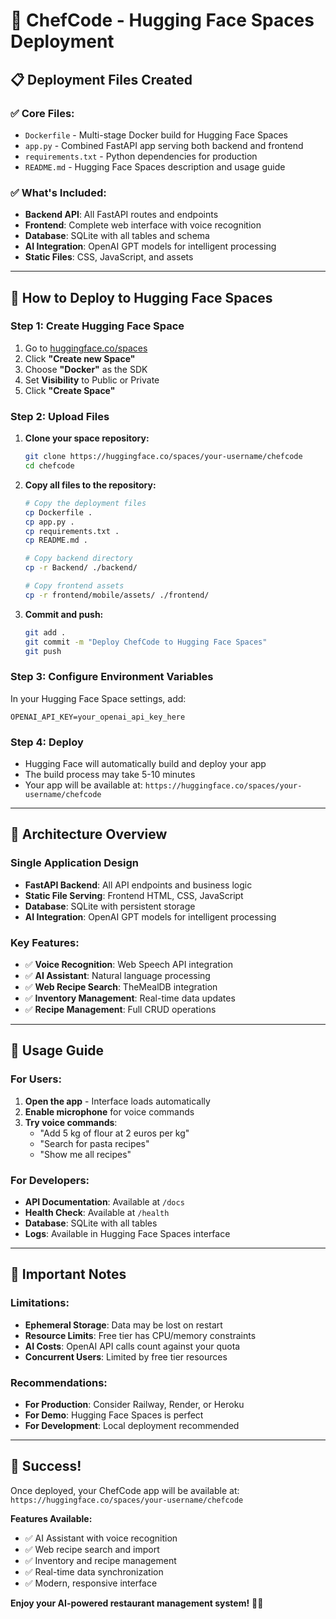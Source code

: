 # 🚀 ChefCode - Hugging Face Spaces Deployment

## 📋 **Deployment Files Created**

### ✅ **Core Files:**
- `Dockerfile` - Multi-stage Docker build for Hugging Face Spaces
- `app.py` - Combined FastAPI app serving both backend and frontend
- `requirements.txt` - Python dependencies for production
- `README.md` - Hugging Face Spaces description and usage guide

### ✅ **What's Included:**
- **Backend API**: All FastAPI routes and endpoints
- **Frontend**: Complete web interface with voice recognition
- **Database**: SQLite with all tables and schema
- **AI Integration**: OpenAI GPT models for intelligent processing
- **Static Files**: CSS, JavaScript, and assets

---

## 🎯 **How to Deploy to Hugging Face Spaces**

### **Step 1: Create Hugging Face Space**
1. Go to [huggingface.co/spaces](https://huggingface.co/spaces)
2. Click **"Create new Space"**
3. Choose **"Docker"** as the SDK
4. Set **Visibility** to Public or Private
5. Click **"Create Space"**

### **Step 2: Upload Files**
1. **Clone your space repository:**
   ```bash
   git clone https://huggingface.co/spaces/your-username/chefcode
   cd chefcode
   ```

2. **Copy all files to the repository:**
   ```bash
   # Copy the deployment files
   cp Dockerfile .
   cp app.py .
   cp requirements.txt .
   cp README.md .
   
   # Copy backend directory
   cp -r Backend/ ./backend/
   
   # Copy frontend assets
   cp -r frontend/mobile/assets/ ./frontend/
   ```

3. **Commit and push:**
   ```bash
   git add .
   git commit -m "Deploy ChefCode to Hugging Face Spaces"
   git push
   ```

### **Step 3: Configure Environment Variables**
In your Hugging Face Space settings, add:
```env
OPENAI_API_KEY=your_openai_api_key_here
```

### **Step 4: Deploy**
- Hugging Face will automatically build and deploy your app
- The build process may take 5-10 minutes
- Your app will be available at: `https://huggingface.co/spaces/your-username/chefcode`

---

## 🔧 **Architecture Overview**

### **Single Application Design**
- **FastAPI Backend**: All API endpoints and business logic
- **Static File Serving**: Frontend HTML, CSS, JavaScript
- **Database**: SQLite with persistent storage
- **AI Integration**: OpenAI GPT models for intelligent processing

### **Key Features:**
- ✅ **Voice Recognition**: Web Speech API integration
- ✅ **AI Assistant**: Natural language processing
- ✅ **Web Recipe Search**: TheMealDB integration
- ✅ **Inventory Management**: Real-time data updates
- ✅ **Recipe Management**: Full CRUD operations

---

## 🎯 **Usage Guide**

### **For Users:**
1. **Open the app** - Interface loads automatically
2. **Enable microphone** for voice commands
3. **Try voice commands**:
   - "Add 5 kg of flour at 2 euros per kg"
   - "Search for pasta recipes"
   - "Show me all recipes"

### **For Developers:**
- **API Documentation**: Available at `/docs`
- **Health Check**: Available at `/health`
- **Database**: SQLite with all tables
- **Logs**: Available in Hugging Face Spaces interface

---

## 🚨 **Important Notes**

### **Limitations:**
- **Ephemeral Storage**: Data may be lost on restart
- **Resource Limits**: Free tier has CPU/memory constraints
- **AI Costs**: OpenAI API calls count against your quota
- **Concurrent Users**: Limited by free tier resources

### **Recommendations:**
- **For Production**: Consider Railway, Render, or Heroku
- **For Demo**: Hugging Face Spaces is perfect
- **For Development**: Local deployment recommended

---

## 🎉 **Success!**

Once deployed, your ChefCode app will be available at:
`https://huggingface.co/spaces/your-username/chefcode`

**Features Available:**
- ✅ AI Assistant with voice recognition
- ✅ Web recipe search and import
- ✅ Inventory and recipe management
- ✅ Real-time data synchronization
- ✅ Modern, responsive interface

**Enjoy your AI-powered restaurant management system!** 🍳✨
